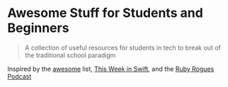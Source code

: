 # Awesome Stuff for Students and Beginners

> A collection of useful resources for students in tech to break out of the traditional school paradigm

Inspired by the [awesome](https://github.com/sindresorhus/awesome) list, [This Week in Swift](https://swiftnews.curated.co/), and the [Ruby Rogues Podcast](https://devchat.tv/ruby-rogues)
